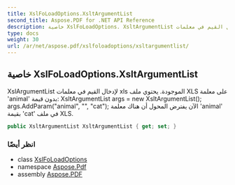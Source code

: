 ```yaml
---
title: XslFoLoadOptions.XsltArgumentList
second_title: Aspose.PDF for .NET API Reference
description: خاصية XslFoLoadOptions. XsltArgumentList لإدخال القيم في معلمات xls 
type: docs
weight: 30
url: /ar/net/aspose.pdf/xslfoloadoptions/xsltargumentlist/
---
```

## خاصية XslFoLoadOptions.XsltArgumentList

XslArgumentList لإدخال القيم في معلمات xls الموجودة. يحتوي ملف XLS على معلمة 'animal' بدون قيمة: XsltArgumentList args = new XsltArgumentList(); args.AddParam("animal", "", "cat"); الآن يفترض المحول أن هناك معلمة 'animal' بقيمة 'cat' في ملف XLS.

```csharp
public XsltArgumentList XsltArgumentList { get; set; }
```

### انظر أيضًا

* class [XslFoLoadOptions](../)
* namespace [Aspose.Pdf](../../../aspose.pdf/)
* assembly [Aspose.PDF](../../../)
